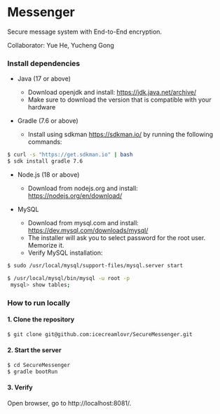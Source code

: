 # Messenger

Secure message system with End-to-End encryption.

Collaborator: Yue He, Yucheng Gong

### Install dependencies

- Java (17 or above)
  - Download openjdk and install: https://jdk.java.net/archive/
  - Make sure to download the version that is compatible with your hardware

- Gradle (7.6 or above)
  - Install using sdkman https://sdkman.io/ by running the following commands:

```bash
$ curl -s "https://get.sdkman.io" | bash
$ sdk install gradle 7.6
```

- Node.js (18 or above)
  - Download from nodejs.org and install: https://nodejs.org/en/download/

- MySQL
  - Download from mysql.com and install: https://dev.mysql.com/downloads/mysql/
  - The installer will ask you to select password for the root user. Memorize it.
  - Verify MySQL installation:

```bash
$ sudo /usr/local/mysql/support-files/mysql.server start
```

```bash
$ /usr/local/mysql/bin/mysql -u root -p
 mysql> show tables;
```


### How to run locally
#### 1. Clone the repository

```bash
$ git clone git@github.com:icecreamlovr/SecureMessenger.git
```

#### 2. Start the server

```bash
$ cd SecureMessenger
$ gradle bootRun
```

#### 3. Verify
Open browser, go to http://localhost:8081/.
